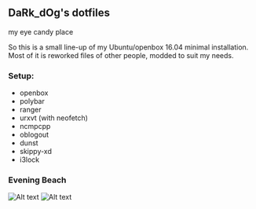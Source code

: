 ## DaRk_dOg's dotfiles
my eye candy place

So this is a small line-up of my Ubuntu/openbox 16.04 minimal installation. Most of it is reworked files of other people, modded to suit my needs.

### Setup:
* openbox
* polybar
* ranger
* urxvt (with neofetch)
* ncmpcpp
* oblogout
* dunst
* skippy-xd
* i3lock


### Evening Beach

![Alt text](https://raw.githubusercontent.com/gkatsiapis/dotfiles/master/1.png?raw=true "Title")
![Alt text](https://raw.githubusercontent.com/gkatsiapis/dotfiles/master/2.png?raw=true "Title")
